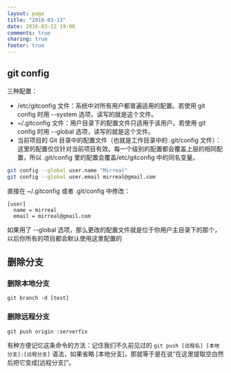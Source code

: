 ```yaml
---
layout: page
title: "2016-03-13"
date: 2016-03-22 19:06
comments: true
sharing: true
footer: true
---
```


## git config

三种配置：

- /etc/gitconfig 文件：系统中对所有用户都普遍适用的配置。若使用 git config 时用 --system 选项，读写的就是这个文件。
- ~/.gitconfig 文件：用户目录下的配置文件只适用于该用户。若使用 git config 时用 --global 选项，读写的就是这个文件。
- 当前项目的 Git 目录中的配置文件（也就是工作目录中的 .git/config 文件）：这里的配置仅仅针对当前项目有效。每一个级别的配置都会覆盖上层的相同配置，所以 .git/config 里的配置会覆盖/etc/gitconfig 中的同名变量。

```sh
git config --global user.name "Mirreal"
git config --global user.email mirreal@gmail.com
```

直接在 ~/.gitconfig 或者 .git/config 中修改：

```
[user]
  name = mirreal
  email = mirreal@gmail.com
```

如果用了 --global 选项，那么更改的配置文件就是位于你用户主目录下的那个，以后你所有的项目都会默认使用这里配置的

## 删除分支

### 删除本地分支

```
git branch -d [test]
```

### 删除远程分支

```
git push origin :serverfix
```

有种方便记忆这条命令的方法：记住我们不久前见过的 `git push [远程名] [本地分支]:[远程分支]` 语法，如果省略 [本地分支]，那就等于是在说“在这里提取空白然后把它变成[远程分支]”。
